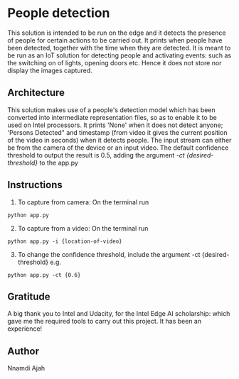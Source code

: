 # People detection 

This solution is intended to be run on the edge and it detects the presence of people for certain actions to be carried out. It prints when people have been detected, together with the time when they are detected. It is meant to be run as an IoT solution for detecting people and activating events: such as the switching on of lights, opening doors etc. Hence it does not store nor display the images captured.

## Architecture
This solution makes use of a people's detection model which has been converted into intermediate representation files, so as to enable it to be used on Intel processors. It prints 'None' when it does not detect anyone; 'Persons Detected" and timestamp (from video it gives the current position of the video in seconds) when it detects people. The input stream can either be from the camera of the device or an input video. The default confidence threshold to output the result is 0.5, adding the argument _-ct {desired-threshold}_ to the app.py


## Instructions

1. To capture from camera: On the terminal run

```
python app.py
```
2. To capture from a video: On the terminal run
```
python app.py -i {location-of-video}
```
3. To change the confidence threshold, include the argument -ct {desired-threshold} e.g.
```
python app.py -ct {0.6}
```

## Gratitude
A big thank you to Intel and Udacity, for the Intel Edge AI scholarship: which gave me the required tools to carry out this project. It has been an experience!

## Author
Nnamdi Ajah
